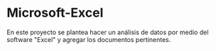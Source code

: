 # Microsoft-Excel
En este proyecto se plantea hacer un análisis de datos por medio del software "Excel" y agregar los documentos pertinentes.
